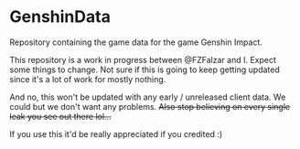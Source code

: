 # GenshinData
Repository containing the game data for the game Genshin Impact.

This repository is a work in progress between @FZFalzar and I. Expect some things to change. Not sure if this is going to keep getting updated since it's a lot of work for mostly nothing.

And no, this won't be updated with any early / unreleased client data. We could but we don't want any problems. ~~Also stop believing on every single leak you see out there lol...~~

If you use this it'd be really appreciated if you credited :)

